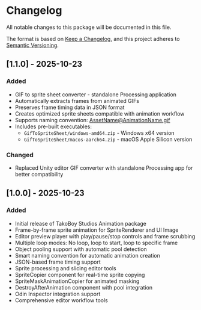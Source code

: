 # Changelog

All notable changes to this package will be documented in this file.

The format is based on [Keep a Changelog](https://keepachangelog.com/en/1.0.0/),
and this project adheres to [Semantic Versioning](https://semver.org/spec/v2.0.0.html).

## [1.1.0] - 2025-10-23

### Added
- GIF to sprite sheet converter - standalone Processing application
- Automatically extracts frames from animated GIFs
- Preserves frame timing data in JSON format
- Creates optimized sprite sheets compatible with animation workflow
- Supports naming convention: AssetName@AnimationName.gif
- Includes pre-built executables:
  - `GifToSpriteSheet/windows-amd64.zip` - Windows x64 version
  - `GifToSpriteSheet/macos-aarch64.zip` - macOS Apple Silicon version

### Changed
- Replaced Unity editor GIF converter with standalone Processing app for better compatibility

## [1.0.0] - 2025-10-23

### Added
- Initial release of TakoBoy Studios Animation package
- Frame-by-frame sprite animation for SpriteRenderer and UI Image
- Editor preview player with play/pause/stop controls and frame scrubbing
- Multiple loop modes: No loop, loop to start, loop to specific frame
- Object pooling support with automatic pool detection
- Smart naming convention for automatic animation creation
- JSON-based frame timing support
- Sprite processing and slicing editor tools
- SpriteCopier component for real-time sprite copying
- SpriteMaskAnimationCopier for animated masking
- DestroyAfterAnimation component with pool integration
- Odin Inspector integration support
- Comprehensive editor workflow tools

